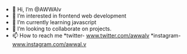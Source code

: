 - 👋 Hi, I’m @AWWAlv
- 👀 I’m interested in frontend web development
- 🌱 I’m currently learning javascript
- 💞️ I’m looking to collaborate on projects.
- 📫 How to reach me 
    *twitter-  www.twitter.com/awwalv
    *instagram- www.instagram.com/awwal.v
        

<!---
AWWAlv/AWWAlv is a ✨ special ✨ repository because its `README.md` (this file) appears on your GitHub profile.
You can click the Preview link to take a look at your changes.
--->

